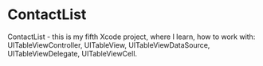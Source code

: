 # ContactList

ContactList - this is my fifth Xcode project, where I learn, how to work with: UITableViewController, UITableView, UITableViewDataSource, UITableViewDelegate, UITableViewCell.
